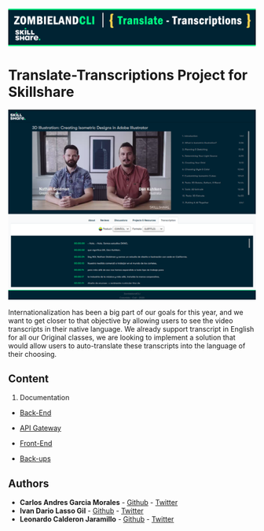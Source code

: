 ![](00_docs/logTop.png)

# Translate-Transcriptions Project for Skillshare

![](05_Presentation/Screenshot.png)


Internationalization has been a big part of our goals for this year, and we want to get closer to that objective by allowing users to see the video transcripts in their native language.
We already support transcript in English for all our Original classes, we are looking to implement a solution that would allow users to auto-translate these transcripts into the language of their choosing.

## Content

1. Documentation

- [Back-End](01_backend_code/)

- [API Gateway](04_apigw/)

- [Front-End](03_frontend_code/)

- [Back-ups](99_backups/)



## Authors

* **Carlos Andres Garcia Morales** - [Github](https://github.com/agzsoftsi) - [Twitter](https://twitter.com/karlgarmor)
* **Ivan Dario Lasso Gil** - [Github](https://github.com/ilasso) - [Twitter](https://twitter.com/ilasso)
* **Leonardo Calderon Jaramillo** - [Github](https://github.com/leocjj) - [Twitter](https://twitter.com/leocj)
